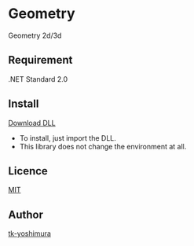 # Geometry
 Geometry 2d/3d

## Requirement
 .NET Standard 2.0
 
 ## Install
[Download DLL](https://github.com/tk-yoshimura/Geometry/releases)

- To install, just import the DLL.
- This library does not change the environment at all.

## Licence
[MIT](https://github.com/tk-yoshimura/Geometry/blob/master/LICENSE)

## Author

[tk-yoshimura](https://github.com/tk-yoshimura)
